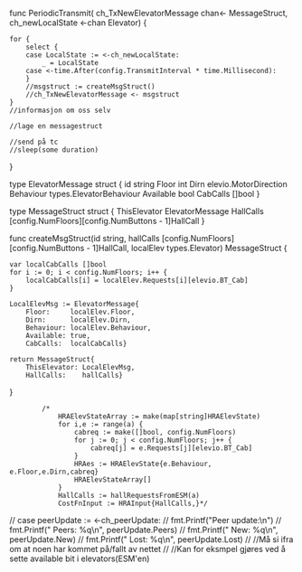 

func PeriodicTransmit(
	ch_TxNewElevatorMessage chan<- MessageStruct,
	ch_newLocalState <-chan Elevator) {

	for {
		select {
		case LocalState := <-ch_newLocalState:
			_ = LocalState
		case <-time.After(config.TransmitInterval * time.Millisecond):
		}
		//msgstruct := createMsgStruct()
		//ch_TxNewElevatorMessage <- msgstruct
	}
	//informasjon om oss selv

	//lage en messagestruct

	//send på tc
	//sleep(some duration)
}





type ElevatorMessage struct {
	id        string
	Floor     int
	Dirn      elevio.MotorDirection
	Behaviour types.ElevatorBehaviour
	Available bool
	CabCalls  []bool
}





type MessageStruct struct {
	ThisElevator ElevatorMessage
	HallCalls    [config.NumFloors][config.NumButtons - 1]HallCall
}







func createMsgStruct(id string, hallCalls [config.NumFloors][config.NumButtons - 1]HallCall, localElev types.Elevator) MessageStruct {

	var localCabCalls []bool
	for i := 0; i < config.NumFloors; i++ {
		localCabCalls[i] = localElev.Requests[i][elevio.BT_Cab]
	}

	LocalElevMsg := ElevatorMessage{
		Floor:     localElev.Floor,
		Dirn:      localElev.Dirn,
		Behaviour: localElev.Behaviour,
		Available: true,
		CabCalls:  localCabCalls}

	return MessageStruct{
		ThisElevator: LocalElevMsg,
		HallCalls:    hallCalls}
}






			/*
				HRAElevStateArray := make(map[string]HRAElevState)
				for i,e := range(a) {
					cabreq := make([]bool, config.NumFloors)
					for j := 0; j < config.NumFloors; j++ {
						cabreq[j] = e.Requests[j][elevio.BT_Cab]
					}
					HRAes := HRAElevState{e.Behaviour, e.Floor,e.Dirn,cabreq}
					HRAElevStateArray[]
				}
				HallCalls := hallRequestsFromESM(a)
				CostFnInput := HRAInput{HallCalls,}*/


// case peerUpdate := <-ch_peerUpdate:
		// 	fmt.Printf("Peer update:\n")
		// 	fmt.Printf("  Peers:    %q\n", peerUpdate.Peers)
		// 	fmt.Printf("  New:      %q\n", peerUpdate.New)
		// 	fmt.Printf("  Lost:     %q\n", peerUpdate.Lost)
		// 	//Må si ifra om at noen har kommet på/fallt av nettet
		// 	//Kan for eksmpel gjøres ved å sette available bit i elevators(ESM'en)